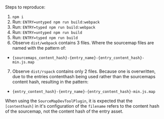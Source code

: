 Steps to reproduce:

1. `npm i`
2. Run: `ENTRY=untyped npm run build:webpack`
3. Run: `ENTRY=typed npm run build:webpack`
4. Run: `ENTRY=untyped npm run build`
5. Run: `ENTRY=typed npm run build`
6. Observe `dist/webpack` contains 3 files. Where the sourcemap files are named with the pattern of:
  - `{sourcemaps_content_hash}-{entry_name}-{entry_content_hash}-min.js.map`
7. Observe `dist/rspack` contains only 2 files. Because one is overwritten, due to the entries contenthash being used rather than the sourcemaps content hash, resulting in the pattern:
  - `{entry_content_hash}-{entry_name}-{entry_content_hash}-min.js.map`

When using the `SourceMapDevToolPlugin`, it is expected that the `[contenthash]` in it's configuration of the `filename` refers to the content hash of the sourcemap, not the content hash of the entry asset.